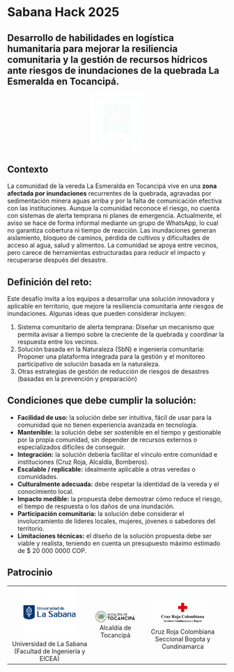 # Sabana Hack 2025
## Desarrollo de habilidades en logística humanitaria para mejorar la resiliencia comunitaria y la gestión de recursos hídricos ante riesgos de inundaciones de la quebrada La Esmeralda en Tocancipá.

<p align="center">
<img src="../docs/assets/sabana_hack_logo.png" alt="Unisabana" width="120">
</p>


## Contexto

La comunidad de la vereda La Esmeralda en Tocancipá vive en una **zona afectada por inundaciones** recurrentes de la quebrada, agravadas por sedimentación minera aguas arriba y por la falta de comunicación efectiva con las instituciones.
Aunque la comunidad reconoce el riesgo, no cuenta con sistemas de alerta temprana ni planes de emergencia. Actualmente, el aviso se hace de forma informal mediante un grupo de WhatsApp, lo cual no garantiza cobertura ni tiempo de reacción.
Las inundaciones generan aislamiento, bloqueo de caminos, pérdida de cultivos y dificultades de acceso al agua, salud y alimentos. La comunidad se apoya entre vecinos, pero carece de herramientas estructuradas para reducir el impacto y recuperarse después del desastre.

## Definición del reto:
Este desafío invita a los equipos a desarrollar una solución innovadora y aplicable en territorio, que mejore la resiliencia comunitaria ante riesgos de inundaciones. Algunas ideas que pueden considerar incluyen:

1. Sistema comunitario de alerta temprana:
Diseñar un mecanismo que permita avisar a tiempo sobre la creciente de la quebrada y coordinar la respuesta entre los vecinos.
2. Solución basada en la Naturaleza (SbN) e ingeniería comunitaria:
Proponer una plataforma integrada para la gestión y el monitoreo participativo de solución basada en la naturaleza.
3. Otras estrategias de gestión de reducción de riesgos de desastres (basadas en la prevención y preparación) 

## Condiciones que debe cumplir la solución:
* **Facilidad de uso:** la solución debe ser intuitiva, fácil de usar para la comunidad que no tienen 
experiencia avanzada en tecnología.
* **Mantenible:** la solución debe ser sostenible en el tiempo y gestionable por la propia comunidad, sin depender de recursos externos o especializados difíciles de conseguir.
* **Integración:** la solución debería facilitar el vínculo entre comunidad e instituciones (Cruz Roja, Alcaldía, Bomberos).
* **Escalable / replicable:** idealmente aplicable a otras veredas o comunidades.
* **Culturalmente adecuada:** debe respetar la identidad de la vereda y el conocimiento local.
* **Impacto medible:** la propuesta debe demostrar cómo reduce el riesgo, el tiempo de respuesta o los daños de una inundación.
* **Participación comunitaria:** la solución debe considerar el involucramiento de líderes locales, mujeres, jóvenes o sabedores del territorio.
* **Limitaciones técnicas:** el diseño de la solución propuesta debe ser viable y realista, teniendo en cuenta un presupuesto máximo estimado de $ 20 000 0000 COP.

## Patrocinio

<table align="center">
  <tr>
    <td align="center"><img src="../docs/assets/Unisabana.png" alt="Unisabana" width="120"><br>Universidad de La Sabana (Facultad de Ingeniería y EICEA)</td>
    <td align="center"><img src="../docs/assets/Alcaldia.png" alt="Alcaldía de Tocancipá" width="120"><br>Alcaldía de Tocancipá</td>
    <td align="center"><img src="../docs/assets/CruzRoja.png" alt="Cruz Roja Colombiana" width="120"><br>Cruz Roja Colombiana Seccional Bogota y Cundinamarca</td>
  </tr>
</table>
